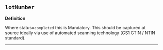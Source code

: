 ## `lotNumber`

<b>Definition</b><br>

Where status=`completed` this is Mandatory.
This should be captured at source ideally via use of automated scanning technology (GS1 GTIN / NTIN standard).

---